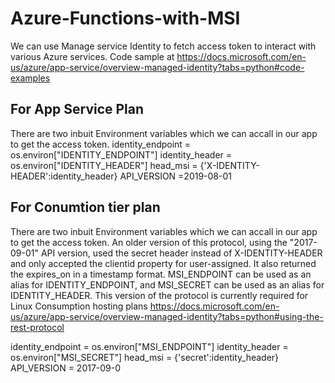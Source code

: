 # Azure-Functions-with-MSI

We can use Manage service Identity to fetch access token to interact with various Azure services. Code sample at https://docs.microsoft.com/en-us/azure/app-service/overview-managed-identity?tabs=python#code-examples

## For App Service Plan 
There are two inbuit Environment variables which we can accall in our app to get the access token.
identity_endpoint = os.environ["IDENTITY_ENDPOINT"]
identity_header = os.environ["IDENTITY_HEADER"]
head_msi = {'X-IDENTITY-HEADER':identity_header}
API_VERSION =2019-08-01

## For Conumtion tier plan 
There are two inbuit Environment variables which we can accall in our app to get the access token. An older version of this protocol, using the "2017-09-01" API version, used the secret header instead of X-IDENTITY-HEADER and only accepted the clientid property for user-assigned. It also returned the expires_on in a timestamp format. MSI_ENDPOINT can be used as an alias for IDENTITY_ENDPOINT, and MSI_SECRET can be used as an alias for IDENTITY_HEADER. This version of the protocol is currently required for Linux Consumption hosting plans
https://docs.microsoft.com/en-us/azure/app-service/overview-managed-identity?tabs=python#using-the-rest-protocol

identity_endpoint = os.environ["MSI_ENDPOINT"]
identity_header = os.environ["MSI_SECRET"]
head_msi = {'secret':identity_header}
API_VERSION = 2017-09-0
